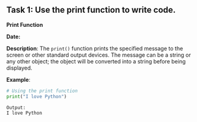## **Task 1**: Use the print function to write code.
**Print Function**

**Date:**

**Description**: The `print()` function prints the specified message to the screen or other standard output devices. The message can be a string or any other object; the object will be converted into a string before being displayed.

**Example**:
```python
# Using the print function
print("I love Python")

Output: 
I love Python
